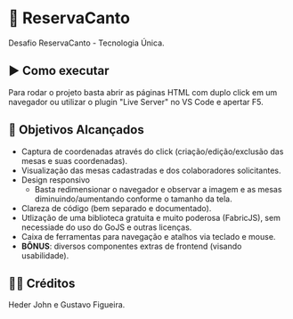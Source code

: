 # 📅 ReservaCanto

Desafio ReservaCanto - Tecnologia Única.

## ▶️ Como executar
Para rodar o projeto basta abrir as páginas HTML com duplo click em um navegador ou utilizar o plugin "Live Server" no VS Code e apertar F5.

## 🧾 Objetivos Alcançados

- Captura de coordenadas através do click (criação/edição/exclusão das mesas e suas coordenadas).
- Visualização das mesas cadastradas e dos colaboradores solicitantes.
- Design responsivo
  - Basta redimensionar o navegador e observar a imagem e as mesas diminuindo/aumentando conforme o tamanho da tela.
- Clareza de código (bem separado e documentado).
- Utlização de uma biblioteca gratuita e muito poderosa (FabricJS), sem necessiade do uso do GoJS e outras licenças.
- Caixa de ferramentas para navegação e atalhos via teclado e mouse.
- **BÔNUS**: diversos componentes extras de frontend (visando usabilidade).

## 👨‍💻 Créditos

Heder John e Gustavo Figueira.